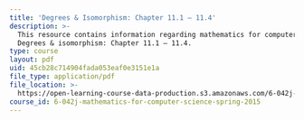 ```yaml
---
title: 'Degrees & Isomorphism: Chapter 11.1 – 11.4'
description: >-
  This resource contains information regarding mathematics for computer science:
  Degrees & isomorphism: Chapter 11.1 – 11.4.
type: course
layout: pdf
uid: 45cb28c714904fada053eaf0e3151e1a
file_type: application/pdf
file_location: >-
  https://open-learning-course-data-production.s3.amazonaws.com/6-042j-mathematics-for-computer-science-spring-2015/45cb28c714904fada053eaf0e3151e1a_MIT6_042JS15_Session19.pdf
course_id: 6-042j-mathematics-for-computer-science-spring-2015
---
```

